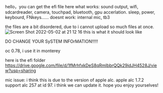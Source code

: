 hello，you can get the efi file here
what works: sound output, wifi, sdcardreader, camera, touchpad, bluetooth, gpu accerlation. sleep, power, keybourd, FNkeys......
doesnt work: internal mic, tb3


the files are a bit disordered, due to i cannot upload so much files at once.
![Screen Shot 2022-05-02 at 21 12 16](https://user-images.githubusercontent.com/103473444/166239379-274fc099-50d0-46f7-8719-1bbb340b6182.png)
this is what it should look like


DO CHANGE YOUR SySTEM INFOrMATION!!!!!

oc 0.78, i use it in monterey

here is the efi folder
https://drive.google.com/file/d/1fMrhfxkDeS8qRmlbbrQQk29idJH4528J/view?usp=sharing

mic issue: i think this is due to the version of apple alc. apple alc 1.7.2 support alc 257 at id 97. i think we can update it.
hope you enjoy yourselves!
